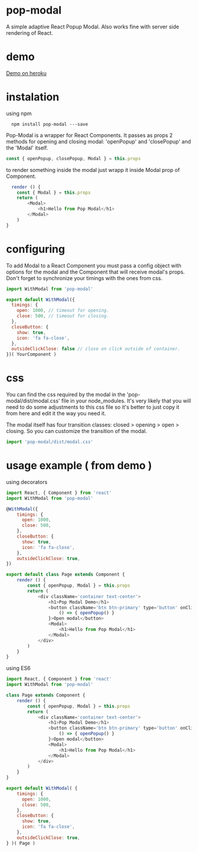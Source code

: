 # pop-modal
A simple adaptive React Popup Modal. Also works fine with server side rendering of React.

# demo
[Demo on heroku](http://popmodal.herokuapp.com/)

# instalation
using npm
```
  npm install pop-modal ---save
```

Pop-Modal is a wrapper for React Components. It passes as props 2 methods for opening and closing modal: 'openPopup' and 'closePopup' and the 'Modal' itself.
```javascript
const { openPopup, closePopup, Modal } = this.props
```

to render something inside the modal just wrapp it inside Modal prop of Component.
```javascript
  render () {
    const { Modal } = this.props
    return (
        <Modal>
            <h1>Hello from Pop Modal</h1>
        </Modal>
    )
}
```

# configuring
To add Modal to a React Component you must pass a config object with options for the modal and the Component that will receive modal's props. Don't forget to synchronize your timings with the ones from css.


```javascript
import WithModal from 'pop-modal'

export default WithModal({
  timings: {
    open: 1000, // timeout for opening.
    close: 500, // timeout for closing.
  },
  closeButton: {
    show: true,
    icon: 'fa fa-close',
  },
  outsideClickClose: false // close on click outside of container.
})( YourComponent )
```

# css
You can find the css required by the modal in the 'pop-modal/dist/modal.css' file in your node_modules. It's very likely that you will need to do some adjustments to this css file so it's better to just copy it from here and edit it the way you need it.

The modal itself has four transition classes: closed > opening > open > closing. So you can customize the transition of the modal.

```javascript
import 'pop-modal/dist/modal.css'
```

# usage example ( from demo )
using decorators
```javascript
import React, { Component } from 'react'
import WithModal from 'pop-modal'

@WithModal({
    timings: {
      open: 1000,
      close: 500,
    },
    closeButton: {
      show: true,
      icon: 'fa fa-close',
    },
    outsideClickClose: true,
})

export default class Page extends Component {
    render () {
        const { openPopup, Modal } = this.props
        return (
            <div className='container text-center'>
                <h1>Pop Modal Demo</h1>
                <button className='btn btn-primary' type='button' onClick={
                    () => { openPopup() }
                }>Open modal</button>
                <Modal>
                    <h1>Hello from Pop Modal</h1>
                </Modal>
            </div>
        )
    }
}

```

using ES6
```javascript
import React, { Component } from 'react'
import WithModal from 'pop-modal'

class Page extends Component {
    render () {
        const { openPopup, Modal } = this.props
        return (
            <div className='container text-center'>
                <h1>Pop Modal Demo</h1>
                <button className='btn btn-primary' type='button' onClick={
                    () => { openPopup() }
                }>Open modal</button>
                <Modal>
                    <h1>Hello from Pop Modal</h1>
                </Modal>
            </div>
        )
    }
}

export default WithModal( {
    timings: {
      open: 1000,
      close: 500,
    },
    closeButton: {
      show: true,
      icon: 'fa fa-close',
    },
    outsideClickClose: true,
} )( Page )
```
